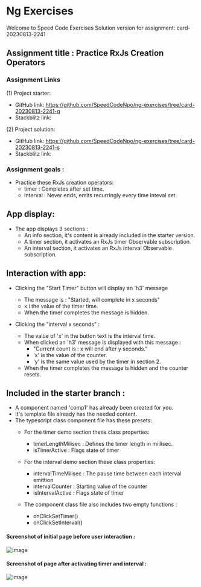 # Ng Exercises

Welcome to Speed Code Exercises
Solution version for assignment: card-20230813-2241

## Assignment title : Practice RxJs Creation Operators

### Assignment Links
(1) Project starter:
  - GitHub link: https://github.com/SpeedCodeNpo/ng-exercises/tree/card-20230813-2241-q
  - Stackblitz link: 

(2) Project solution:
  - GitHub link: https://github.com/SpeedCodeNpo/ng-exercises/tree/card-20230813-2241-s
  - Stackblitz link: 

### Assignment goals :
- Practice these RxJs creation operators:
    - timer : Completes after set time.
    - interval : Never ends, emits recurringly every time inteval set.

## App display:
- The app displays 3 sections :
  - An info section, it's content is already included in the starter version.
  - A timer section, it activates an RxJs timer Observable subscription.
  - An interval section, it activates an RxJs interval Observable subscription.

## Interaction with app:
  - Clicking the "Start Timer" button will display an 'h3' message 
      - The message is :  "Started, will complete in x seconds"
      - x i the value of the timer time.
      - When the timer completes the message is hidden.

  - Clicking the "interval x seconds" : 
      - The value of 'x' in the button text is the interval time.
      - When clicked an 'h3' message is displayed with this message :
        - "Current count is : x will end after y seconds."
        - 'x' is the value of the counter.
        - 'y' is the same value used by the timer in section 2.
      - When the timer completes the message is hidden and the counter resets.


## Included in the starter branch :
- A component named 'comp1' has already been created for you.
- It's template file already has the needed content.
- The typescript class component file has these presets: 
  - For the timer demo section these class properties: 
    - timerLengthMilisec : Defines the timer length in millisec.
    - isTimerActive : Flags state of timer

  - For the interval demo section these class properties: 
    - intervalTimeMilisec : The pause time between each interval emittion
    - intervalCounter : Starting value of the counter
    - isIntervalActive : Flags state of timer

  - The component class file also includes two empty functions :
    - onClickSetTimer()
    - onClickSetInterval()


#### Screenshot of initial page before user interaction :
![image](https://github.com/SpeedCodeNpo/ng-exercises/assets/132397719/8ced1406-3ede-4ab2-9c89-e845c6e22d37)


#### Screenshot of page after activating timer and interval :
![image](https://github.com/SpeedCodeNpo/ng-exercises/assets/132397719/32e9a037-4fcd-4e88-b34a-13cb42673819)


